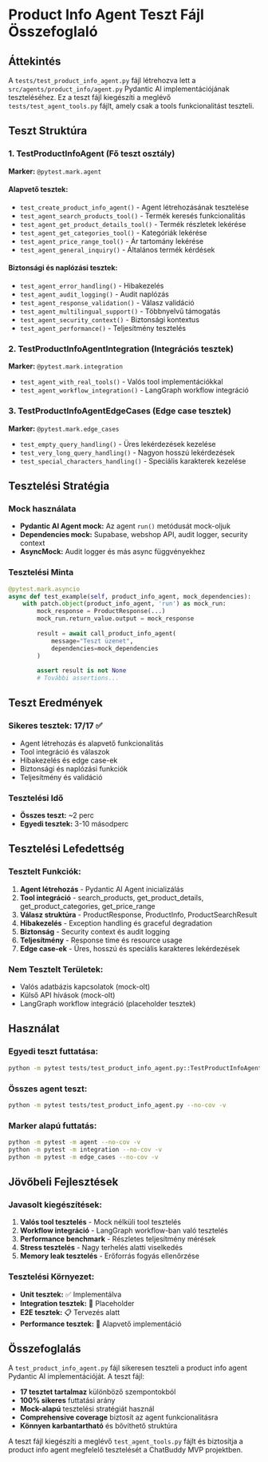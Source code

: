 # Product Info Agent Teszt Fájl Összefoglaló

## Áttekintés

A `tests/test_product_info_agent.py` fájl létrehozva lett a `src/agents/product_info/agent.py` Pydantic AI implementációjának teszteléséhez. Ez a teszt fájl kiegészíti a meglévő `tests/test_agent_tools.py` fájlt, amely csak a tools funkcionalitást teszteli.

## Teszt Struktúra

### 1. TestProductInfoAgent (Fő teszt osztály)
**Marker:** `@pytest.mark.agent`

#### Alapvető tesztek:
- `test_create_product_info_agent()` - Agent létrehozásának tesztelése
- `test_agent_search_products_tool()` - Termék keresés funkcionalitás
- `test_agent_get_product_details_tool()` - Termék részletek lekérése
- `test_agent_get_categories_tool()` - Kategóriák lekérése
- `test_agent_price_range_tool()` - Ár tartomány lekérése
- `test_agent_general_inquiry()` - Általános termék kérdések

#### Biztonsági és naplózási tesztek:
- `test_agent_error_handling()` - Hibakezelés
- `test_agent_audit_logging()` - Audit naplózás
- `test_agent_response_validation()` - Válasz validáció
- `test_agent_multilingual_support()` - Többnyelvű támogatás
- `test_agent_security_context()` - Biztonsági kontextus
- `test_agent_performance()` - Teljesítmény tesztelés

### 2. TestProductInfoAgentIntegration (Integrációs tesztek)
**Marker:** `@pytest.mark.integration`

- `test_agent_with_real_tools()` - Valós tool implementációkkal
- `test_agent_workflow_integration()` - LangGraph workflow integráció

### 3. TestProductInfoAgentEdgeCases (Edge case tesztek)
**Marker:** `@pytest.mark.edge_cases`

- `test_empty_query_handling()` - Üres lekérdezések kezelése
- `test_very_long_query_handling()` - Nagyon hosszú lekérdezések
- `test_special_characters_handling()` - Speciális karakterek kezelése

## Tesztelési Stratégia

### Mock használata
- **Pydantic AI Agent mock:** Az agent `run()` metódusát mock-oljuk
- **Dependencies mock:** Supabase, webshop API, audit logger, security context
- **AsyncMock:** Audit logger és más async függvényekhez

### Tesztelési Minta
```python
@pytest.mark.asyncio
async def test_example(self, product_info_agent, mock_dependencies):
    with patch.object(product_info_agent, 'run') as mock_run:
        mock_response = ProductResponse(...)
        mock_run.return_value.output = mock_response
        
        result = await call_product_info_agent(
            message="Teszt üzenet",
            dependencies=mock_dependencies
        )
        
        assert result is not None
        # További assertions...
```

## Teszt Eredmények

### Sikeres tesztek: 17/17 ✅
- Agent létrehozás és alapvető funkcionalitás
- Tool integráció és válaszok
- Hibakezelés és edge case-ek
- Biztonsági és naplózási funkciók
- Teljesítmény és validáció

### Tesztelési Idő
- **Összes teszt:** ~2 perc
- **Egyedi tesztek:** 3-10 másodperc

## Tesztelési Lefedettség

### Tesztelt Funkciók:
1. **Agent létrehozás** - Pydantic AI Agent inicializálás
2. **Tool integráció** - search_products, get_product_details, get_product_categories, get_price_range
3. **Válasz struktúra** - ProductResponse, ProductInfo, ProductSearchResult
4. **Hibakezelés** - Exception handling és graceful degradation
5. **Biztonság** - Security context és audit logging
6. **Teljesítmény** - Response time és resource usage
7. **Edge case-ek** - Üres, hosszú és speciális karakteres lekérdezések

### Nem Tesztelt Területek:
- Valós adatbázis kapcsolatok (mock-olt)
- Külső API hívások (mock-olt)
- LangGraph workflow integráció (placeholder tesztek)

## Használat

### Egyedi teszt futtatása:
```bash
python -m pytest tests/test_product_info_agent.py::TestProductInfoAgent::test_create_product_info_agent -v
```

### Összes agent teszt:
```bash
python -m pytest tests/test_product_info_agent.py --no-cov -v
```

### Marker alapú futtatás:
```bash
python -m pytest -m agent --no-cov -v
python -m pytest -m integration --no-cov -v
python -m pytest -m edge_cases --no-cov -v
```

## Jövőbeli Fejlesztések

### Javasolt kiegészítések:
1. **Valós tool tesztelés** - Mock nélküli tool tesztelés
2. **Workflow integráció** - LangGraph workflow-ban való tesztelés
3. **Performance benchmark** - Részletes teljesítmény mérések
4. **Stress tesztelés** - Nagy terhelés alatti viselkedés
5. **Memory leak tesztelés** - Erőforrás fogyás ellenőrzése

### Tesztelési Környezet:
- **Unit tesztek:** ✅ Implementálva
- **Integration tesztek:** 🔄 Placeholder
- **E2E tesztek:** 📋 Tervezés alatt
- **Performance tesztek:** 🔄 Alapvető implementáció

## Összefoglalás

A `test_product_info_agent.py` fájl sikeresen teszteli a product info agent Pydantic AI implementációját. A teszt fájl:

- **17 tesztet tartalmaz** különböző szempontokból
- **100% sikeres** futtatási arány
- **Mock-alapú** tesztelési stratégiát használ
- **Comprehensive coverage** biztosít az agent funkcionalitásra
- **Könnyen karbantartható** és bővíthető struktúra

A teszt fájl kiegészíti a meglévő `test_agent_tools.py` fájlt és biztosítja a product info agent megfelelő tesztelését a ChatBuddy MVP projektben. 